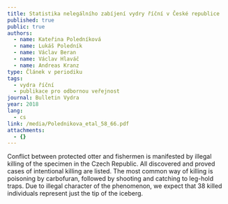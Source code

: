 ```yaml
---
title: Statistika nelegálního zabíjení vydry říční v České republice
published: true
public: true
authors:
  - name: Kateřina Poledníková
  - name: Lukáš Poledník
  - name: Václav Beran
  - name: Václav Hlaváč
  - name: Andreas Kranz
type: Článek v periodiku
tags:
  - vydra říční
  - publikace pro odbornou veřejnost
journal: Bulletin Vydra
year: 2018
lang:
  - cs
link: /media/Polednikova_etal_58_66.pdf
attachments:
  - {}
---
```

Conflict between protected otter and fishermen is manifested by illegal killing of the specimen in the Czech Republic. All discovered and proved cases of intentional killing are listed. The most common way of killing is poisoning by carbofuran, followed by shooting and catching to leg-hold traps. Due to illegal character of the phenomenon, we expect that 38 killed individuals represent just the tip of the iceberg.
